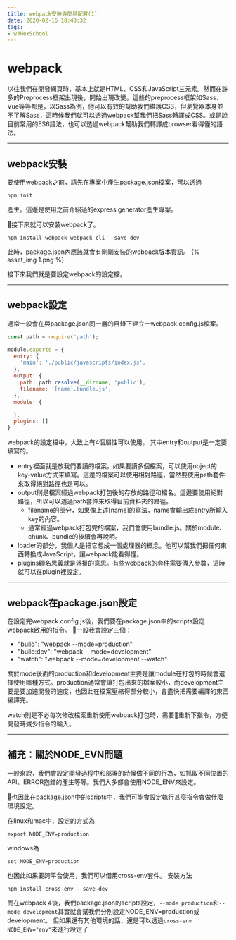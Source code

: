 ```yaml
---
title: webpack安裝與簡易配置(1)
date: 2020-02-16 18:40:32
tags:
- w3HexSchool
---
```


# webpack
以往我們在開發網頁時，基本上就是HTML、CSS和JavaScript三元素。然而在許多的Preprocess框架出現後，開始出現改變。這些的preprocess框架如Sass、Vue等等都是，以Sass為例，他可以有效的幫助我們維護CSS，但瀏覽器本身並不了解Sass，這時候我們就可以透過webpack幫我們把Sass轉譯成CSS。或是說目前常用的ES6語法，也可以透過webpack幫助我們轉譯成browser看得懂的語法。

---

## webpack安裝
要使用webpack之前，請先在專案中產生package.json檔案，可以透過
```
npm init
```
產生。這邊是使用之前介紹過的express generator產生專案。

接下來就可以安裝webpack了。

```
npm install webpack webpack-cli --save-dev
```
此時，package.json內應該就會有剛剛安裝的webpack版本資訊。
{% asset_img 1.png %}

接下來我們就是要設定webpack的設定檔。

---

## webpack設定

通常一般會在與package.json同一層的目錄下建立一webpack.config.js檔案。

```javascript
const path = require('path');

module.exports = {
  entry: {
    'main': './public/javascripts/index.js',
  },
  output: {
    path: path.resolve(__dirname, 'public'),
    filename: '[name].bundle.js',
  },
  module: {

  },
  plugins: []
}
```
webpack的設定檔中，大致上有4個屬性可以使用。
其中entry和output是一定要填寫的。
* entry裡面就是放我們要讀的檔案，如果要讀多個檔案，可以使用object的key-value方式來填寫。這邊的檔案可以使用相對路徑，當然要使用path套件來取得絕對路徑也是可以。
* output則是檔案經過webpack打包後的存放的路徑和檔名。這邊要使用絕對路徑，所以可以透過path套件來取得目前資料夾的路徑。
  * filename的部分，如果像上述[name]的寫法，name會輸出成entry所輸入key的內容。
  * 通常經過webpack打包完的檔案，我們會使用bundle.js。關於module、chunk、bundle的後續會再說明。
* loader的部分，我個人是把它想成一個處理器的概念。他可以幫我們把任何東西轉換成JavaScript，讓webpack能看得懂。
* plugins顧名思義就是外掛的意思。有些webpack的套件需要傳入參數，這時就可以在plugin裡設定。

---

## webpack在package.json設定
在設定完webpack.config.js後，我們要在package.json中的scripts設定webpack啟用的指令。
一般我會設定三個：
* "build": "webpack --mode=production"
* "build:dev": "webpack --mode=development"
* "watch": "webpack --mode=development --watch"

關於mode後面的production和development主要是讓module在打包的時候會選擇使用哪種方式。production通常會讓打包出來的檔案較小，而development主要是要加速開發的速度，也因此在檔案壓縮得部分較小，會盡快把需要編譯的東西編譯完。

watch則是不必每次修改檔案重新使用webpack打包時，需要重新下指令，方便開發時減少指令的輸入。

---
## 補充：關於NODE_EVN問題
一般來說，我們會設定開發過程中和部署的時候做不同的行為，如抓取不同位置的API、ERROR抱錯的產生等等。我們大多都會使用NODE_ENV來設定。

也因此在package.json中的scripts中，我們可能會設定執行甚麼指令會做什麼環境設定。

在linux和mac中，設定的方式為
```
export NODE_ENV=production
```
windows為
```
set NODE_ENV=production
```
也因此如果要跨平台使用，我們可以借用cross-env套件。
安裝方法
```
npm install cross-env --save-dev
```

而在webpack 4後，我們package.json的scripts設定，` --mode production `和` --mode development `其實就會幫我們分別設定NODE_ENV=production或development。
但如果還有其他環境的話，還是可以透過`cross-env NODE_ENV="env"`來進行設定了


